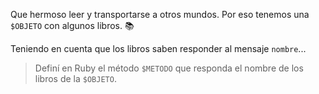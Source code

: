 Que hermoso leer y transportarse a otros mundos. Por eso tenemos una `$OBJETO` con algunos libros. :books:

Teniendo en cuenta que los libros saben responder al mensaje `nombre`...

> Definí en Ruby el método `$METODO` que responda el nombre de los libros de la `$OBJETO`.